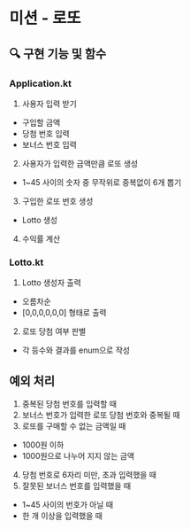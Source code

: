 # 미션 - 로또

## 🔍 구현 기능 및 함수
### Application.kt
1. 사용자 입력 받기
- 구입할 금액
- 당첨 번호 입력
- 보너스 번호 입력
2. 사용자가 입력한 금액만큼 로또 생성
- 1~45 사이의 숫자 중 무작위로 중복없이 6개 뽑기
3. 구입한 로또 번호 생성
- Lotto 생성
4. 수익률 계산

### Lotto.kt
1. Lotto 생성자 출력
- 오름차순
- [0,0,0,0,0,0] 형태로 출력
2. 로또 당첨 여부 판별
- 각 등수와 결과를 enum으로 작성


## 예외 처리
1. 중복된 당첨 번호를 입력할 때
2. 보너스 번호가 입력한 로또 당첨 번호와 중복될 때
3. 로또를 구매할 수 없는 금액일 때
- 1000원 이하
- 1000원으로 나누어 지지 않는 금액
4. 당첨 번호로 6자리 미만, 초과 입력했을 때
5. 잘못된 보너스 번호를 입력했을 때
- 1~45 사이의 번호가 아닐 때
- 한 개 이상을 입력했을 때
